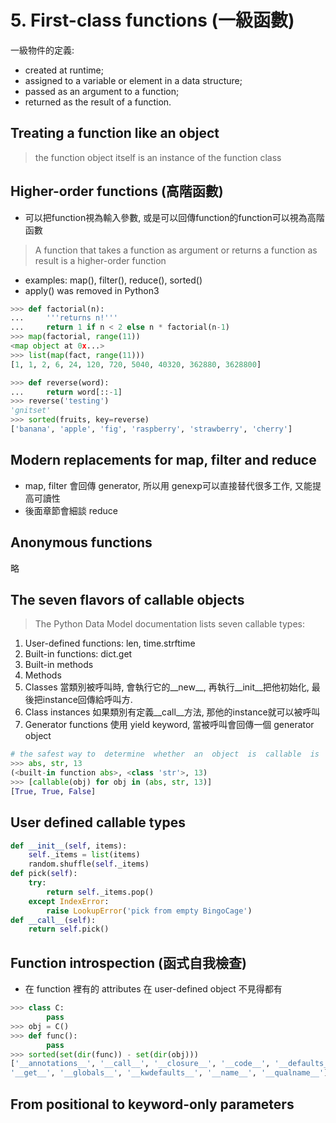 # 5. First-class functions (一級函數)
一級物件的定義:
* created at runtime;
* assigned to a variable or element in a data structure;
* passed as an argument to a function;
* returned as the result of a function.

## Treating a function like an object
>  the function object itself is an instance of the  function class

## Higher-order functions (高階函數)
* 可以把function視為輸入參數, 或是可以回傳function的function可以視為高階函數
> A function that takes a function as argument or returns a function as result is a higher-order function

* examples: map(), filter(), reduce(), sorted()
* apply() was removed in Python3

``` python
>>> def factorial(n):  
...     '''returns n!'''
...     return 1 if n < 2 else n * factorial(n-1)
>>> map(factorial, range(11))
<map object at 0x...>
>>> list(map(fact, range(11)))
[1, 1, 2, 6, 24, 120, 720, 5040, 40320, 362880, 3628800]
```
``` python
>>> def reverse(word):
...     return word[::-1]
>>> reverse('testing')
'gnitset'
>>> sorted(fruits, key=reverse)
['banana', 'apple', 'fig', 'raspberry', 'strawberry', 'cherry']
```

## Modern replacements for map, filter and reduce
* map, filter 會回傳 generator, 所以用 genexp可以直接替代很多工作, 又能提高可讀性
* 後面章節會細談 reduce

## Anonymous functions
略

## The seven flavors of callable objects
> The Python Data Model documentation lists seven callable types:
1. User-defined functions: len, time.strftime
2. Built-in functions: dict.get
3. Built-in methods
4. Methods
5. Classes
當類別被呼叫時, 會執行它的\_\_new\_\_, 再執行\_\_init\_\_把他初始化, 最後把instance回傳給呼叫方. 
6. Class instances
如果類別有定義\_\_call\_\_方法, 那他的instance就可以被呼叫
7. Generator functions
使用 yield keyword, 當被呼叫會回傳一個 generator object

``` python
# the safest way to  determine  whether  an  object  is  callable  is  to  use  the  callable() built-in:
>>> abs, str, 13
(<built-in function abs>, <class 'str'>, 13)
>>> [callable(obj) for obj in (abs, str, 13)]
[True, True, False]
```

## User defined callable types
``` python
def __init__(self, items):
    self._items = list(items)   
    random.shuffle(self._items)   
def pick(self):   
    try:
        return self._items.pop()
    except IndexError:
        raise LookupError('pick from empty BingoCage')   
def __call__(self):
    return self.pick()
```

## Function introspection (函式自我檢查)
* 在 function 裡有的 attributes 在 user-defined object 不見得都有 
``` python
>>> class C:
        pass
>>> obj = C()
>>> def func():
        pass
>>> sorted(set(dir(func)) - set(dir(obj)))
['__annotations__', '__call__', '__closure__', '__code__', '__defaults__',
'__get__', '__globals__', '__kwdefaults__', '__name__', '__qualname__']
```
## From positional to keyword-only parameters




